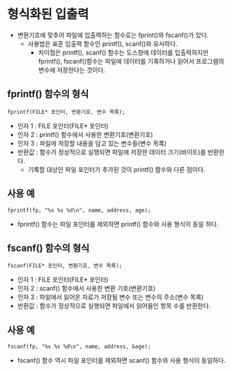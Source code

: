 # 형식화된 입출력
- 변환기호에 맞추어 파일에 입출력하는 함수로는 fprint()와 fscanf()가 있다. 
    - 사용법은 표준 입출력 함수인 printf(), scanf()와 유사하다. 
        - 차이점은 printf(), scanf() 함수는 도스창에 데이터를 입출력하지만 fprintf(), fscanf()함수는 파일에 데이터를 기록하거나 읽어서 프로그램의 변수에 저장한다는 것이다.


## fprintf() 함수의 형식
    fprintf(FILE* 포인터, 변환기호, 변수 목록);

- 인자 1 : FILE 포인터(FILE* 포인터)
- 인자 2 : printf() 함수에서 사용한 변환기호(변환기호)
- 인자 3 : 파일에 저장할 내용을 담고 있는 변수들(변수 목록)
- 반환값 : 함수가 정상적으로 실행되면 파일에 저장한 데이터 크기(바이트)를 반환한다.
    - 기록할 대상인 파일 포인터가 추가된 것이 printf() 함수와 다른 점이다.


## 사용 예
    fprintf(fp, "%s %s %d\n", name, address, age);

- fprintf() 함수는 파일 포인터를 제외하면 printf() 함수와 사용 형식이 동일 하다. 


## fscanf() 함수의 형식
    fscanf(FILE* 포인터, 변환기호, 변수 목록);

- 인자 1 : FILE 포인터(FILE* 포인터)
- 인자 2 : scanf() 함수에서 사용한 변환 기호(변환기호)
- 인자 3 : 파일에서 읽어온 자료가 저장될 변수 또는 변수의 주소(변수 목록)
- 반환값 : 함수가 정상적으로 실행되면 파일에서 읽어들인 항목 수를 반환한다.


## 사용 예
    fscanf(fp, "%s %s %d\n", name, address, &age);

- fscanf() 함수 역시 파일 포인터를 제외하면 scanf() 함수와 사용 형식이 동일하다. 
